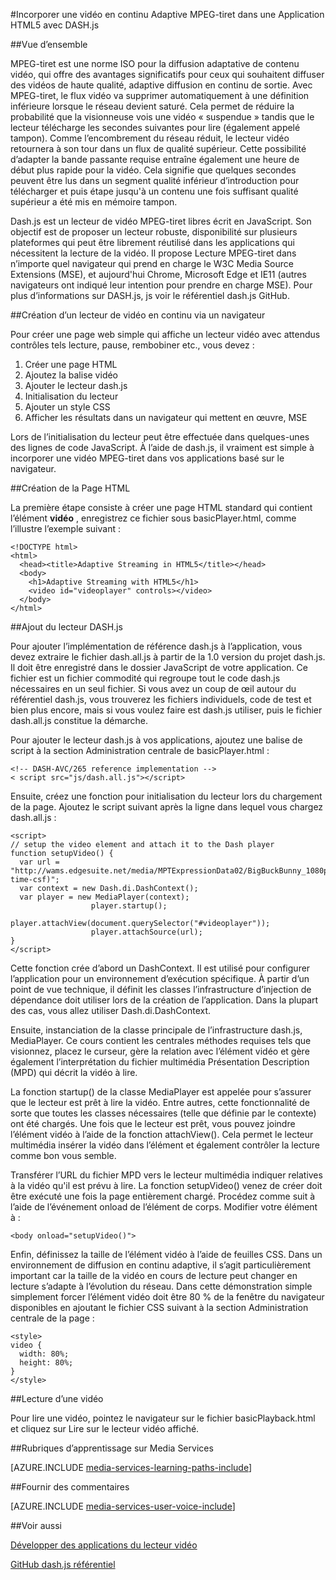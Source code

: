 <properties 
    pageTitle="Incorporer une vidéo en continu Adaptive MPEG-tiret dans une Application HTML5 avec DASH.js | Microsoft Azure" 
    description="Cette rubrique montre comment incorporer une vidéo MPEG-tiret Adaptive diffusion en continu dans une Application HTML5 avec DASH.js." 
    authors="Juliako" 
    manager="erikre" 
    editor="" 
    services="media-services" 
    documentationCenter=""/>

<tags 
    ms.service="media-services" 
    ms.workload="media" 
    ms.tgt_pltfrm="na" 
    ms.devlang="na" 
    ms.topic="article" 
    ms.date="09/26/2016" 
    ms.author="juliako"/>


#<a name="embedding-a-mpeg-dash-adaptive-streaming-video-in-an-html5-application-with-dashjs"></a>Incorporer une vidéo en continu Adaptive MPEG-tiret dans une Application HTML5 avec DASH.js

##<a name="overview"></a>Vue d’ensemble

MPEG-tiret est une norme ISO pour la diffusion adaptative de contenu vidéo, qui offre des avantages significatifs pour ceux qui souhaitent diffuser des vidéos de haute qualité, adaptive diffusion en continu de sortie. Avec MPEG-tiret, le flux vidéo va supprimer automatiquement à une définition inférieure lorsque le réseau devient saturé. Cela permet de réduire la probabilité que la visionneuse vois une vidéo « suspendue » tandis que le lecteur télécharge les secondes suivantes pour lire (également appelé tampon). Comme l’encombrement du réseau réduit, le lecteur vidéo retournera à son tour dans un flux de qualité supérieur. Cette possibilité d’adapter la bande passante requise entraîne également une heure de début plus rapide pour la vidéo. Cela signifie que quelques secondes peuvent être lus dans un segment qualité inférieur d’introduction pour télécharger et puis étape jusqu'à un contenu une fois suffisant qualité supérieur a été mis en mémoire tampon.

Dash.js est un lecteur de vidéo MPEG-tiret libres écrit en JavaScript. Son objectif est de proposer un lecteur robuste, disponibilité sur plusieurs plateformes qui peut être librement réutilisé dans les applications qui nécessitent la lecture de la vidéo. Il propose Lecture MPEG-tiret dans n’importe quel navigateur qui prend en charge le W3C Media Source Extensions (MSE), et aujourd'hui Chrome, Microsoft Edge et IE11 (autres navigateurs ont indiqué leur intention pour prendre en charge MSE). Pour plus d’informations sur DASH.js, js voir le référentiel dash.js GitHub.


##<a name="creating-a-browser-based-streaming-video-player"></a>Création d’un lecteur de vidéo en continu via un navigateur

Pour créer une page web simple qui affiche un lecteur vidéo avec attendus contrôles tels lecture, pause, rembobiner etc., vous devez :

1. Créer une page HTML
1. Ajoutez la balise vidéo
1. Ajouter le lecteur dash.js
1. Initialisation du lecteur
1. Ajouter un style CSS
1. Afficher les résultats dans un navigateur qui mettent en œuvre, MSE

Lors de l’initialisation du lecteur peut être effectuée dans quelques-unes des lignes de code JavaScript. À l’aide de dash.js, il vraiment est simple à incorporer une vidéo MPEG-tiret dans vos applications basé sur le navigateur.

##<a name="creating-the-html-page"></a>Création de la Page HTML

La première étape consiste à créer une page HTML standard qui contient l’élément **vidéo** , enregistrez ce fichier sous basicPlayer.html, comme l’illustre l’exemple suivant :

    <!DOCTYPE html>
    <html>
      <head><title>Adaptive Streaming in HTML5</title></head>
      <body>
        <h1>Adaptive Streaming with HTML5</h1>
        <video id="videoplayer" controls></video>
      </body>
    </html>

##<a name="adding-the-dashjs-player"></a>Ajout du lecteur DASH.js

Pour ajouter l’implémentation de référence dash.js à l’application, vous devez extraire le fichier dash.all.js à partir de la 1.0 version du projet dash.js. Il doit être enregistré dans le dossier JavaScript de votre application. Ce fichier est un fichier commodité qui regroupe tout le code dash.js nécessaires en un seul fichier. Si vous avez un coup de œil autour du référentiel dash.js, vous trouverez les fichiers individuels, code de test et bien plus encore, mais si vous voulez faire est dash.js utiliser, puis le fichier dash.all.js constitue la démarche.

Pour ajouter le lecteur dash.js à vos applications, ajoutez une balise de script à la section Administration centrale de basicPlayer.html :

    <!-- DASH-AVC/265 reference implementation -->
    < script src="js/dash.all.js"></script>


Ensuite, créez une fonction pour initialisation du lecteur lors du chargement de la page. Ajoutez le script suivant après la ligne dans lequel vous chargez dash.all.js :

    <script>
    // setup the video element and attach it to the Dash player
    function setupVideo() {
      var url = "http://wams.edgesuite.net/media/MPTExpressionData02/BigBuckBunny_1080p24_IYUV_2ch.ism/manifest(format=mpd-time-csf)";
      var context = new Dash.di.DashContext();
      var player = new MediaPlayer(context);
                      player.startup();
                      player.attachView(document.querySelector("#videoplayer"));
                      player.attachSource(url);
    }
    </script>

Cette fonction crée d’abord un DashContext. Il est utilisé pour configurer l’application pour un environnement d’exécution spécifique. À partir d’un point de vue technique, il définit les classes l’infrastructure d’injection de dépendance doit utiliser lors de la création de l’application. Dans la plupart des cas, vous allez utiliser Dash.di.DashContext.

Ensuite, instanciation de la classe principale de l’infrastructure dash.js, MediaPlayer. Ce cours contient les centrales méthodes requises tels que visionnez, placez le curseur, gère la relation avec l’élément vidéo et gère également l’interprétation du fichier multimédia Présentation Description (MPD) qui décrit la vidéo à lire.

La fonction startup() de la classe MediaPlayer est appelée pour s’assurer que le lecteur est prêt à lire la vidéo. Entre autres, cette fonctionnalité de sorte que toutes les classes nécessaires (telle que définie par le contexte) ont été chargés. Une fois que le lecteur est prêt, vous pouvez joindre l’élément vidéo à l’aide de la fonction attachView(). Cela permet le lecteur multimédia insérer la vidéo dans l’élément et également contrôler la lecture comme bon vous semble.

Transférer l’URL du fichier MPD vers le lecteur multimédia indiquer relatives à la vidéo qu'il est prévu à lire. La fonction setupVideo() venez de créer doit être exécuté une fois la page entièrement chargé. Procédez comme suit à l’aide de l’événement onload de l’élément de corps. Modifier votre <body> élément à :

    <body onload="setupVideo()">

Enfin, définissez la taille de l’élément vidéo à l’aide de feuilles CSS. Dans un environnement de diffusion en continu adaptive, il s’agit particulièrement important car la taille de la vidéo en cours de lecture peut changer en lecture s’adapte à l’évolution du réseau. Dans cette démonstration simple simplement forcer l’élément vidéo doit être 80 % de la fenêtre du navigateur disponibles en ajoutant le fichier CSS suivant à la section Administration centrale de la page :
    
    <style>
    video {
      width: 80%;
      height: 80%;
    }
    </style>

##<a name="playing-a-video"></a>Lecture d’une vidéo

Pour lire une vidéo, pointez le navigateur sur le fichier basicPlayback.html et cliquez sur Lire sur le lecteur vidéo affiché.


##<a name="media-services-learning-paths"></a>Rubriques d’apprentissage sur Media Services

[AZURE.INCLUDE [media-services-learning-paths-include](../../includes/media-services-learning-paths-include.md)]

##<a name="provide-feedback"></a>Fournir des commentaires

[AZURE.INCLUDE [media-services-user-voice-include](../../includes/media-services-user-voice-include.md)]

##<a name="see-also"></a>Voir aussi

[Développer des applications du lecteur vidéo](media-services-develop-video-players.md)

[GitHub dash.js référentiel](https://github.com/Dash-Industry-Forum/dash.js) 
